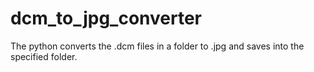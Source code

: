 # dcm_to_jpg_converter
The python converts the .dcm files in a folder to .jpg and saves into the specified folder.
